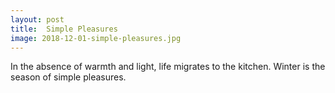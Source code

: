 ```yaml
---
layout: post
title:  Simple Pleasures
image: 2018-12-01-simple-pleasures.jpg
---
```


In the absence of warmth and light, life migrates to the kitchen. Winter is the season of simple pleasures.  
 
  
